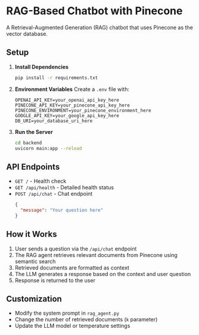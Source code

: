 # RAG-Based Chatbot with Pinecone

A Retrieval-Augmented Generation (RAG) chatbot that uses Pinecone as the vector database.

## Setup

1. **Install Dependencies**
   ```bash
   pip install -r requirements.txt
   ```

2. **Environment Variables**
   Create a `.env` file with:
   ```
   OPENAI_API_KEY=your_openai_api_key_here
   PINECONE_API_KEY=your_pinecone_api_key_here
   PINECONE_ENVIRONMENT=your_pinecone_environment_here
   GOOGLE_API_KEY=your_google_api_key_here
   DB_URI=your_database_uri_here
   ```

3. **Run the Server**
   ```bash
   cd backend
   uvicorn main:app --reload
   ```

## API Endpoints

- `GET /` - Health check
- `GET /api/health` - Detailed health status
- `POST /api/chat` - Chat endpoint
  ```json
  {
    "message": "Your question here"
  }
  ```

## How it Works

1. User sends a question via the `/api/chat` endpoint
2. The RAG agent retrieves relevant documents from Pinecone using semantic search
3. Retrieved documents are formatted as context
4. The LLM generates a response based on the context and user question
5. Response is returned to the user

## Customization

- Modify the system prompt in `rag_agent.py`
- Change the number of retrieved documents (`k` parameter)
- Update the LLM model or temperature settings 
